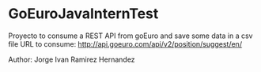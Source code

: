 # GoEuroJavaInternTest
Proyecto to consume a REST API from goEuro and save some data in a csv file
URL to consume: http://api.goeuro.com/api/v2/position/suggest/en/

Author: Jorge Ivan Ramirez Hernandez
